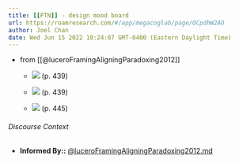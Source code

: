 ```yaml
---
title: [[PTN]] - design mood board
url: https://roamresearch.com/#/app/megacoglab/page/OCpdhW2AO
author: Joel Chan
date: Wed Jun 15 2022 10:24:07 GMT-0400 (Eastern Daylight Time)
---
```


- from [[@luceroFramingAligningParadoxing2012]]

    - ![](https://firebasestorage.googleapis.com/v0/b/firescript-577a2.appspot.com/o/imgs%2Fapp%2Fmegacoglab%2FAZnaYuGyGJ.png?alt=media&token=66528564-91e2-4b4d-9d47-4a62504887d2) (p. 439)

    - ![](https://firebasestorage.googleapis.com/v0/b/firescript-577a2.appspot.com/o/imgs%2Fapp%2Fmegacoglab%2FUxkmH1_uaw.png?alt=media&token=804d3381-09ed-4720-9973-474c05e86bd1) (p. 439)

    - ![](https://firebasestorage.googleapis.com/v0/b/firescript-577a2.appspot.com/o/imgs%2Fapp%2Fmegacoglab%2FLUPidmvtRG.png?alt=media&token=4f786bed-e62e-44eb-bc47-3d1f2ce9d840) (p. 445)

###### Discourse Context

- **Informed By::** [@luceroFramingAligningParadoxing2012.md](@luceroFramingAligningParadoxing2012.md)

